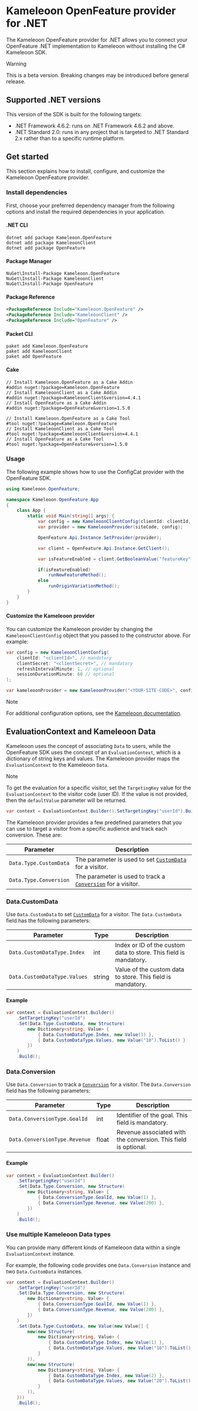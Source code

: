 # Kameleoon OpenFeature provider for .NET

The Kameleoon OpenFeature provider for .NET allows you to connect your OpenFeature .NET implementation to Kameleoon without installing the C#  Kameleoon SDK.

> [!WARNING]
> This is a beta version. Breaking changes may be introduced before general release.

## Supported .NET versions

This version of the SDK is built for the following targets:

* .NET Framework 4.6.2: runs on .NET Framework 4.6.2 and above.
* .NET Standard 2.0: runs in any project that is targeted to .NET Standard 2.x rather than to a specific runtime platform.

## Get started

This section explains how to install, configure, and customize the Kameleoon OpenFeature provider.

### Install dependencies

First, choose your preferred dependency manager from the following options and install the required dependencies in your application.

#### .NET CLI

```shell
dotnet add package Kameleoon.OpenFeature
dotnet add package KameleoonClient
dotnet add package OpenFeature
```
#### Package Manager

```shell
NuGet\Install-Package Kameleoon.OpenFeature
NuGet\Install-Package KameleoonClient
NuGet\Install-Package OpenFeature
```
#### Package Reference

```xml
<PackageReference Include="Kameleoon.OpenFeature" />
<PackageReference Include="KameleoonClient" />
<PackageReference Include="OpenFeature" />
```
#### Packet CLI

```shell
paket add Kameleoon.OpenFeature
paket add KameleoonClient
paket add OpenFeature
```

#### Cake

```shell
// Install Kameleoon.OpenFeature as a Cake Addin
#addin nuget:?package=Kameleoon.OpenFeature
// Install KameleoonClient as a Cake Addin
#addin nuget:?package=KameleoonClient&version=4.4.1
// Install OpenFeature as a Cake Addin
#addin nuget:?package=OpenFeature&version=1.5.0

// Install Kameleoon.OpenFeature as a Cake Tool
#tool nuget:?package=Kameleoon.OpenFeature
// Install KameleoonClient as a Cake Tool
#tool nuget:?package=KameleoonClient&version=4.4.1
// Install OpenFeature as a Cake Tool
#tool nuget:?package=OpenFeature&version=1.5.0
```

### Usage

The following example shows how to use the ConfigCat provider with the OpenFeature SDK.

```csharp
using Kameleoon.OpenFeature;

namespace Kameleoon.OpenFeature.App
{
    class App {
        static void Main(string[] args) {
            var config = new KameleoonClientConfig(clientId: clientId, clientSecret: clientSecret);
            var provider = new KameleoonProvider(siteCode, config);

            OpenFeature.Api.Instance.SetProvider(provider);

            var client = OpenFeature.Api.Instance.GetClient();

            var isFeatureEnabled = client.GetBooleanValue("featureKey", false);

            if(isFeatureEnabled)
                runNewFeatureMethod();
            else
                runOriginVariationMethod();
        }
    }
}
```

#### Customize the Kameleoon provider

You can customize the Kameleoon provider by changing the `KameleoonClientConfig` object that you passed to the constructor above. For example:

```csharp
var config = new KameleoonClientConfig(
    clientId: "<clientId>", // mandatory
    clientSecret: "<clientSecret>", // mandatory
    refreshIntervalMinute: 1, // optional
    sessionDurationMinute: 60 // optional
);

var kameleoonProvider = new KameleoonProvider("<YOUR-SITE-CODE>", config);
```
> [!NOTE]
> For additional configuration options, see the [Kameleoon documentation](https://developers.kameleoon.com/feature-management-and-experimentation/web-sdks/csharp-sdk/#example-code).

## EvaluationContext and Kameleoon Data

Kameleoon uses the concept of associating `Data` to users, while the OpenFeature SDK uses the concept of an `EvaluationContext`, which is a dictionary of string keys and values. The Kameleoon provider maps the `EvaluationContext` to the Kameleoon `Data`.

> [!NOTE]
> To get the evaluation for a specific visitor, set the `TargetingKey` value for the `EvaluationContext` to the visitor code (user ID). If the value is not provided, then the `defaultValue` parameter will be returned.

```csharp
var context = EvaluationContext.Builder().SetTargetingKey("userId").Build();
```

The Kameleoon provider provides a few predefined parameters that you can use to target a visitor from a specific audience and track each conversion. These are:

| Parameter | Description |
|-----------|-------------|
| `Data.Type.CustomData` | The parameter is used to set [`CustomData`](https://developers.kameleoon.com/feature-management-and-experimentation/web-sdks/csharp-sdk/#customdata) for a visitor. |
| `Data.Type.Conversion` | The parameter is used to track a [`Conversion`](https://developers.kameleoon.com/feature-management-and-experimentation/web-sdks/csharp-sdk/#conversion) for a visitor. |

### Data.CustomData

Use `Data.CustomData` to set [`CustomData`](https://developers.kameleoon.com/feature-management-and-experimentation/web-sdks/csharp-sdk/#customdata) for a visitor. The `Data.CustomData` field has the following parameters:

| Parameter | Type | Description |
|-----------| ---- | ----------- |
| `Data.CustomDataType.Index` | int | Index or ID of the custom data to store. This field is mandatory. |
| `Data.CustomDataType.Values` | string |Value of the custom data to store. This field is mandatory. |

#### Example

```csharp
var context = EvaluationContext.Builder()
    .SetTargetingKey("userId")
    .Set(Data.Type.CustomData, new Structure(
        new Dictionary<string, Value> {
            { Data.CustomDataType.Index, new Value(1) },
            { Data.CustomDataType.Values, new Value("10").ToList() }
        })
    )
    .Build();
```

### Data.Conversion

Use `Data.Conversion` to track a [`Conversion`](https://developers.kameleoon.com/feature-management-and-experimentation/web-sdks/csharp-sdk/#conversion) for a visitor. The `Data.Conversion` field has the following parameters:

| Parameter | Type | Description |
|-----------| ---- | ----------- |
| `Data.ConversionType.GoalId` | int | Identifier of the goal. This field is mandatory. |
| `Data.ConversionType.Revenue` | float | Revenue associated with the conversion. This field is optional. |

#### Example
```csharp
var context = EvaluationContext.Builder()
    .SetTargetingKey("userId")
    .Set(Data.Type.Conversion, new Structure(
        new Dictionary<string, Value> {
            { Data.ConversionType.GoalId, new Value(1) },
            { Data.ConversionType.Revenue, new Value(200) },
        })
    )
    .Build();
```

### Use multiple Kameleoon Data types

You can provide many different kinds of Kameleoon data within a single `EvaluationContext` instance.

For example, the following code provides one `Data.Conversion` instance and two `Data.CustomData` instances.

```csharp
var context = EvaluationContext.Builder()
    .SetTargetingKey("userId")
    .Set(Data.Type.Conversion, new Structure(
        new Dictionary<string, Value> {
            { Data.ConversionType.GoalId, new Value(1) },
            { Data.ConversionType.Revenue, new Value(200) },
        })
    )
    .Set(Data.Type.CustomData, new Value(new Value[] {
        new(new Structure(
            new Dictionary<string, Value> {
                { Data.CustomDataType.Index, new Value(1) },
                { Data.CustomDataType.Values, new Value("10").ToList() }
            }
        )),
        new(new Structure(
            new Dictionary<string, Value> {
                { Data.CustomDataType.Index, new Value(2) },
                { Data.CustomDataType.Values, new Value("20").ToList() }
            }
        )),
    }))
    .Build();
```
